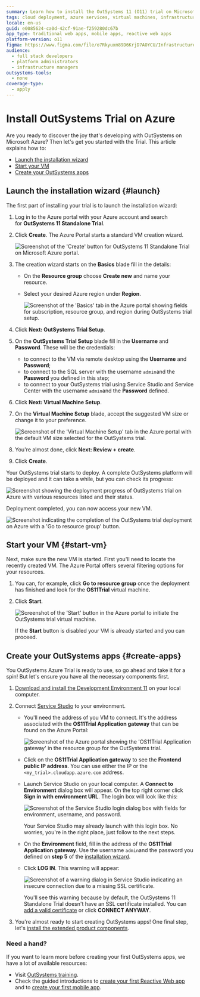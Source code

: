 ```yaml
---
summary: Learn how to install the OutSystems 11 (O11) trial on Microsoft Azure, including VM setup and app creation.
tags: cloud deployment, azure services, virtual machines, infrastructure as a service, platform as a service
locale: en-us
guid: e0085624-ca0d-42cf-91ae-f259280dc67b
app_type: traditional web apps, mobile apps, reactive web apps
platform-version: o11
figma: https://www.figma.com/file/o7Rkyuxm89D6KrjD7AOYCU/Infrastructure?node-id=1242:781
audience:
  - full stack developers
  - platform administrators
  - infrastructure managers
outsystems-tools:
  - none
coverage-type:
  - apply
---
```


# Install OutSystems Trial on Azure

Are you ready to discover the joy that's developing with OutSystems on Microsoft Azure? Then let's get you started with the Trial. This article explains how to:

* [Launch the installation wizard](#launch)
* [Start your VM](#start-vm)
* [Create your OutSystems apps](#create-apps)

## Launch the installation wizard {#launch}

The first part of installing your trial is to launch the installation wizard:

1. Log in to the Azure portal with your Azure account and search for **OutSystems 11 Standalone Trial**.

1. Click **Create**. The Azure Portal starts a standard VM creation wizard.

    ![Screenshot of the 'Create' button for OutSystems 11 Standalone Trial on Microsoft Azure portal.](images/azure-trial-create.png "Create OutSystems Trial on Azure")

1. The creation wizard starts on the **Basics** blade fill in the details:
    * On the **Resource group** choose **Create new** and name your resource.
    * Select your desired Azure region under **Region**.

        ![Screenshot of the 'Basics' tab in the Azure portal showing fields for subscription, resource group, and region during OutSystems trial setup.](images/azure-trial-basics.png "OutSystems Trial Basic Setup")

1. Click **Next: OutSystems Trial Setup**.

1. On the **OutSystems Trial Setup** blade fill in the **Username** and **Password**. These will be the credentials:
    * to connect to the VM via remote desktop using the **Username** and **Password**;
    * to connect to the SQL server with the username `admin`and the **Password** you defined in this step;
    * to connect to your OutSystems trial using Service Studio and Service Center with the username `admin`and the **Password** defined.

1. Click **Next: Virtual Machine Setup**.

1. On the **Virtual Machine Setup** blade, accept the suggested VM size or change it to your preference.

    ![Screenshot of the 'Virtual Machine Setup' tab in the Azure portal with the default VM size selected for the OutSystems trial.](images/azure-trial-vm.png "Virtual Machine Size Selection")

1. You're almost done, click **Next: Review + create**.

1. Click **Create**. 

Your OutSystems trial starts to deploy. A complete OutSystems platform will be deployed and it can take a while, but you can check its progress:

![Screenshot showing the deployment progress of OutSystems trial on Azure with various resources listed and their status.](images/azure-trial-deployment.png "OutSystems Trial Deployment Progress")


Deployment completed, you can now access your new VM.

![Screenshot indicating the completion of the OutSystems trial deployment on Azure with a 'Go to resource group' button.](images/azure-trial-complete.png "OutSystems Trial Deployment Complete")

## Start your VM {#start-vm}

Next, make sure the new VM is started. First you'll need to locate the recently created VM. The Azure Portal offers several filtering options for your resources. 

1. You can, for example, click **Go to resource group** once the deployment has finished and look for the **OS11Trial** virtual machine.

1. Click **Start**.

    ![Screenshot of the 'Start' button in the Azure portal to initiate the OutSystems trial virtual machine.](images/azure-trial-start.png "Starting the Virtual Machine")


    If the **Start** button is disabled your VM is already started and you can proceed.


## Create your OutSystems apps {#create-apps}

You OutSystems Azure Trial is ready to use, so go ahead and take it for a spin! But let's ensure you have all the necessary components first.

1. [Download and install the Development Environment 11](https://www.outsystems.com/downloads/) on your local computer. 

1. Connect [Service Studio](https://success.outsystems.com/Documentation/11/Getting_started/Service_Studio_Overview)  to your environment. 

    * You'll need the address of you VM to connect. It's the address associated with the **OS11Trial Application gateway** that can be found on the Azure Portal:

        ![Screenshot of the Azure portal showing the 'OS11Trial Application gateway' in the resource group for the OutSystems trial.](images/azure-trial-gateway.png "OutSystems Trial Application Gateway")

    * Click on the **OS11Trial Application gateway** to see the **Frontend public IP address**. You can use either the IP or the `<my_trial>.cloudapp.azure.com` address.

    * Launch Service Studio on your local computer. A **Connect to Environment** dialog box will appear. On the top right corner click **Sign in with environment URL**. The login box will look like this:

        ![Screenshot of the Service Studio login dialog box with fields for environment, username, and password.](images/azure-trial-ss.png "Service Studio Login Dialog")

        Your Service Studio may already launch with this login box. No worries, you're in the right place, just follow to the next steps.
    
    * On the **Environment** field, fill in the address of the **OS11Trial Application gateway**. Use the username `admin`and the password you defined on **step 5** of the [installation wizard](#launch}).

    * Click **LOG IN**. This warning will appear:

        ![Screenshot of a warning dialog in Service Studio indicating an insecure connection due to a missing SSL certificate.](images/azure-trial-warning-ss.png "Service Studio Insecure Connection Warning")



        You'll see this warning because by default, the OutSystems 11 Standalone Trial doesn't have an SSL certificate installed. You can [add a valid certificate](https://success.outsystems.com/Documentation/11/Setting_Up_OutSystems/OutSystems_on_Microsoft_Azure/Set_Up_OutSystems_on_Microsoft_Azure#add-a-valid-certificate-to-the-environments) or click **CONNECT ANYWAY**.

1. You're almost ready to start creating OutSystems apps! One final step, let's [install the extended product components](https://success.outsystems.com/Documentation/11/Setting_Up_OutSystems/OutSystems_on_Microsoft_Azure/Set_Up_OutSystems_on_Microsoft_Azure#Install_the_extended_product_components).


### Need a hand?

If you want to learn more before creating your first OutSystems apps, we have a lot of available resources:

* Visit [OutSystems training](https://www.outsystems.com/training/).
* Check the guided introductions to [create your first Reactive Web app](https://success.outsystems.com/Documentation/11/Getting_started/Create_Your_First_Reactive_Web_App) and to [create your first mobile app](https://success.outsystems.com/Documentation/11/Getting_started/Create_Your_First_Mobile_App).
